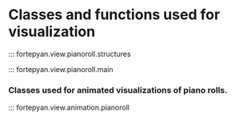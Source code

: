 # Classes and functions used for visualization

::: fortepyan.view.pianoroll.structures

::: fortepyan.view.pianoroll.main

### Classes used for animated visualizations of piano rolls.

::: fortepyan.view.animation.pianoroll
